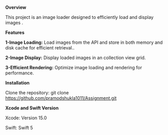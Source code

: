 **Overview**

This project is an image loader designed to efficiently load and display images .

**Features**

**1-Image Loading:** Load images from the API and store in both memory and disk cache for efficient retrieval..

**2-Image Display:** Display loaded images in an collection view grid.

**3-Efficient Rendering:** Optimize image loading and rendering for performance.

**Installation**

Clone the repository: git clone https://github.com/pramodshukla1011/Assignment.git

**Xcode and Swift Version**

Xcode: Version 15.0

Swift: Swift 5
